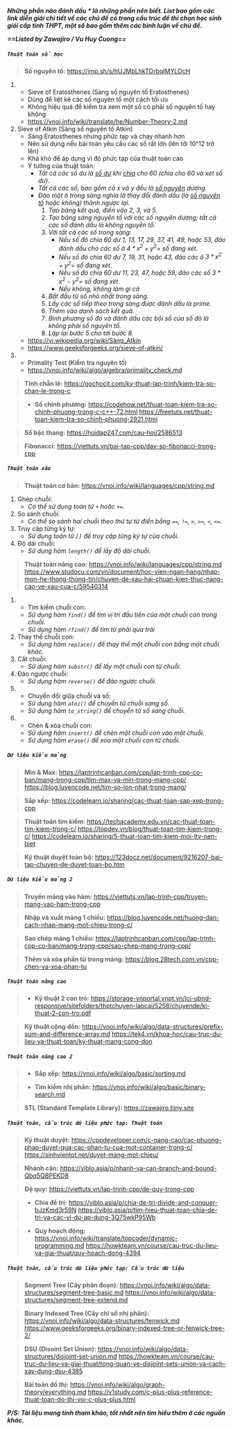 ***Những phần nào đánh dấu * là những phần nên biết. List bao gồm các link diễn giải chi tiết về các chủ đề có trong cấu trúc đề thi chọn học sinh giỏi cấp tỉnh THPT, một số bao gồm thêm các bình luận về chủ đề.***

***==Listed by Zawajiro / Vu Huy Cuong==***

##### ***`Thuật toán số học`***

> **Số nguyên tố:**
> https://jmp.sh/s/hUJMbLhkTDrbqIMYLDcH
1. * Sieve of Eratosthenes (Sàng số nguyên tố Eratosthenes)
   - Dùng để liệt kê các số nguyên tố một cách tối ưu
   - Không hiệu quả để kiểm tra xem một số có phải số nguyên tố hay không
   - https://vnoi.info/wiki/translate/he/Number-Theory-2.md
2. Sieve of Atkin (Sàng số nguyên tố Atkin)
   - Sàng Eratosthenes nhưng phức tạp và chạy nhanh hơn
   - Nên sử dụng nếu bài toán yêu cầu các số rất lớn (lên tới 10^12 trở lên)
   - Khá khó để áp dụng vì độ phức tạp của thuật toán cao
   - Ý tưởng của thuật toán:
     - *Tất cả các số dư là [số dư](https://vi.wikipedia.org/wiki/S%E1%BB%91_d%C6%B0 "Số dư") khi [chia](https://vi.wikipedia.org/wiki/Ph%C3%A9p_chia "Phép chia") cho 60 (chia cho 60 và xét số dư).*
     - *Tất cả các số, bao gồm cả x và y đều là [số nguyên](https://vi.wikipedia.org/wiki/S%E1%BB%91_nguy%C3%AAn "Số nguyên") dương.*
     - *Đảo một ô trong sàng nghĩa là thay đổi đánh dấu (là [số nguyên tố](https://vi.wikipedia.org/wiki/S%E1%BB%91_nguy%C3%AAn_t%E1%BB%91 "Số nguyên tố") hoặc không) thành ngược lại.*
       1. *Tạo bảng kết quả, điền vào 2, 3, và 5.*
       2. *Tạo bảng sàng nguyên tố với các số nguyên dương; tất cả các số đánh dấu là không nguyên tố.*
       3. *Với tất cả các số trong sàng:*
          - *Nếu số đó chia 60 dư 1, 13, 17, 29, 37, 41, 49, hoặc 53, đảo đánh dấu cho các số ở $4 * x^2 + y^2 =$ số đang xét.*
          - *Nếu số đó chia 60 dư 7, 19, 31, hoặc 43, đảo các ô $3 * x^2 + y^2 =$ số đang xét.*
          - *Nếu số đó chia 60 dư 11, 23, 47, hoặc 59, đảo các số $3 * x^2 - y^2 =$ số đang xét.*
          - *Nếu không, không làm gì cả*
       4. *Bắt đầu từ số nhỏ nhất trong sàng.*
       5. *Lấy các số tiếp theo trong sàng được đánh dấu là prime.*
       6. *Thêm vào danh sách kết quả.*
       7. *Bình phương số đó và đánh dấu các bội số của số đó là không phải số nguyên tố.*
       8. *Lặp lại bước 5 cho tới bước 8.*
   - https://vi.wikipedia.org/wiki/Sàng_Atkin
   - https://www.geeksforgeeks.org/sieve-of-atkin/ 
3. * Primality Test (Kiểm tra nguyên tố)
   - https://vnoi.info/wiki/algo/algebra/primality_check.md

> **Tính chẵn lẻ:**
> https://gochocit.com/ky-thuat-lap-trinh/kiem-tra-so-chan-le-trong-c

> * **Số chính phương:**
> https://codehow.net/thuat-toan-kiem-tra-so-chinh-phuong-trong-c-c++-72.html
> https://freetuts.net/thuat-toan-kiem-tra-so-chinh-phuong-2921.html

> **Số bậc thang:**
> https://hoidap247.com/cau-hoi/2586513

> **Fibonacci:**
> https://viettuts.vn/bai-tap-cpp/day-so-fibonacci-trong-cpp

##### ***`Thuật toán xâu`***

> **Thuật toán cơ bản:**
> https://vnoi.info/wiki/languages/cpp/string.md
1. Ghép chuỗi:
   - *Có thể sử dụng toán tử `+` hoặc `+=`.*
2. So sánh chuỗi:
   - *Có thể so sánh hai chuỗi theo thứ tự từ điển bằng `==`, `!=`, `>`, `>=`, `<`, `<=`.*
3. Truy cập từng ký tự:
   - *Sử dụng toán tử `[]` để truy cập từng ký tự của chuỗi.*
4. Độ dài chuỗi:
   - *Sử dụng hàm `length()` để lấy độ dài chuỗi.*

> **Thuật toán nâng cao:**
> https://vnoi.info/wiki/languages/cpp/string.md
> https://www.studocu.com/vn/document/hoc-vien-ngan-hang/nhap-mon-he-thong-thong-tin/chuyen-de-xau-hai-chuan-kien-thuc-nang-cao-ve-xau-cua-c/59540314
1. * Tìm kiếm chuỗi con:
   - *Sử dụng hàm `find()` để tìm vị trí đầu tiên của một chuỗi con trong chuỗi.*
   - *Sử dụng hàm `rfind()` để tìm từ phải qua trái*
2. Thay thế chuỗi con:
   - *Sử dụng hàm `replace()` để thay thế một chuỗi con bằng một chuỗi khác.*
3. Cắt chuỗi:
   - *Sử dụng hàm `substr()` để lấy một chuỗi con từ chuỗi.*
4. Đảo ngược chuỗi:
   - *Sử dụng hàm `reverse()` để đảo ngược chuỗi.*
5. * Chuyển đổi giữa chuỗi và số:
   - *Sử dụng hàm `atoi()` để chuyển từ chuỗi sang số.*
   - *Sử dụng hàm `to_string()` để chuyển từ số sang chuỗi.*
6. * Chèn & xóa chuỗi con:
   - *Sử dụng hàm `insert()` để chèn một chuỗi con vào một chuỗi.*
   - *Sử dụng hàm `erase()` để xóa một chuỗi con từ chuỗi.*

##### ***`Dữ liệu kiểu mảng`***

> **Min & Max:**
> https://laptrinhcanban.com/cpp/lap-trinh-cpp-co-ban/mang-trong-cpp/tim-max-va-min-trong-mang-cpp/
> https://blog.luyencode.net/tim-so-lon-nhat-trong-mang/

> **Sắp xếp:**
> https://codelearn.io/sharing/cac-thuat-toan-sap-xep-trong-cpp

> **Thuật toán tìm kiếm:**
> https://techacademy.edu.vn/cac-thuat-toan-tim-kiem-trong-c/
> https://topdev.vn/blog/thuat-toan-tim-kiem-trong-c/
> https://codelearn.io/sharing/5-thuat-toan-tim-kiem-moi-ltv-nen-biet

> **Kỹ thuật duyệt toàn bộ:**
> https://123docz.net/document/9216207-bai-tap-chuyen-de-duyet-toan-bo.htm

##### ***`Dữ liệu kiểu mảng 2`***

> **Truyền mảng vào hàm:**
> https://viettuts.vn/lap-trinh-cpp/truyen-mang-vao-ham-trong-cpp

> **Nhập và xuất mảng 1 chiều:**
> https://blog.luyencode.net/huong-dan-cach-nhap-mang-mot-chieu-trong-c/

> **Sao chép mảng 1 chiều:**
> https://laptrinhcanban.com/cpp/lap-trinh-cpp-co-ban/mang-trong-cpp/sao-chep-mang-trong-cpp/

> **Thêm và xóa phần tử trong mảng:**
> https://blog.28tech.com.vn/cpp-chen-va-xoa-phan-tu

##### ***`Thuật toán nâng cao`***

> * **Kỹ thuật 2 con trỏ:**
> https://storage-vnportal.vnpt.vn/lci-ubnd-responsive/sitefolders/thptchuyen-laocai/5258/chuyende/ki-thuat-2-con-tro.pdf

> **Kỹ thuật cộng dồn:**
> https://vnoi.info/wiki/algo/data-structures/prefix-sum-and-difference-array.md
> https://tek4.vn/khoa-hoc/cau-truc-du-lieu-va-thuat-toan/ky-thuat-mang-cong-don

##### ***`Thuật toán nâng cao 2`***

> * **Sắp xếp:**
> https://vnoi.info/wiki/algo/basic/sorting.md

> * **Tìm kiếm nhị phân:**
> https://vnoi.info/wiki/algo/basic/binary-search.md

> **STL (Standard Template Library):**
> https://zawajiro.tiiny.site

##### ***`Thuật toán, cấu trúc dữ liệu phức tạp: Thuật toán`***

> **Kỹ thuật duyệt:**
> https://cppdeveloper.com/c-nang-cao/cac-phuong-phap-duyet-qua-cac-phan-tu-cua-mot-container-trong-c/
> https://sinhvientot.net/duyet-mang-mot-chieu/

> **Nhánh cận:**
> https://viblo.asia/p/nhanh-va-can-branch-and-bound-Qbq5QBPEKD8

> **Đệ quy:**
> https://viettuts.vn/lap-trinh-cpp/de-quy-trong-cpp

> * **Chia để trị:**
> https://viblo.asia/p/chia-de-tri-divide-and-conquer-bJzKmd3r59N
> https://viblo.asia/p/tim-hieu-thuat-toan-chia-de-tri-va-cac-vi-du-ap-dung-3Q75wkP95Wb

> * **Quy hoạch động:**
> https://vnoi.info/wiki/translate/topcoder/dynamic-programming.md
> https://howkteam.vn/course/cau-truc-du-lieu-va-giai-thuat/quy-hoach-dong-4394

##### ***`Thuật toán, cấu trúc dữ liệu phức tạp: Cấu trúc dữ liệu`***

> **Segment Tree (Cây phân đoạn):**
> https://vnoi.info/wiki/algo/data-structures/segment-tree-basic.md
> https://vnoi.info/wiki/algo/data-structures/segment-tree-extend.md

> **Binary Indexed Tree (Cây chỉ số nhị phân):**
> https://vnoi.info/wiki/algo/data-structures/fenwick.md
> https://www.geeksforgeeks.org/binary-indexed-tree-or-fenwick-tree-2/

> **DSU (Disoint Set Union):**
> https://vnoi.info/wiki/algo/data-structures/disjoint-set-union.md
> https://howkteam.vn/course/cau-truc-du-lieu-va-giai-thuat/tong-quan-ve-disjoint-sets-union-va-cach-xay-dung-dsu-4385

> **Bài toán đồ thị:**
> https://vnoi.info/wiki/algo/graph-theory/everything.md
> https://v1study.com/c-plus-plus-reference-thuat-toan-do-thi-voi-c-plus-plus.html

***P/S: Tài liệu mang tính tham khảo, tốt nhất nên tìm hiểu thêm ở các nguồn khác.***